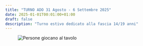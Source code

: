 ```yaml
---
title: "TURNO ADO 31 Agosto - 6 Settembre 2025"
date: 2025-01-01T00:01:00+01:00
draft: false
description: "Turno estivo dedicato alla fascia 14/19 anni"
---
```

<figure>
      <img src="/img/turno_estate.jpg" alt="Persone giocano al tavolo" />
</figure>
